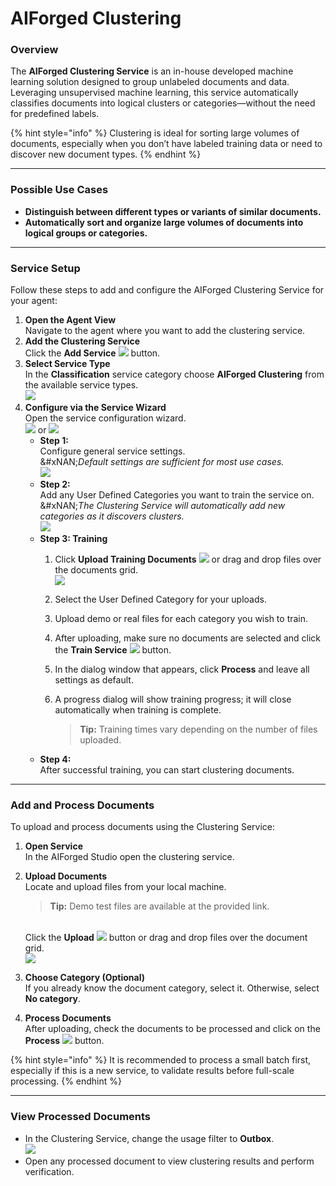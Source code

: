 # AIForged Clustering

### Overview

The **AIForged Clustering Service** is an in-house developed machine learning solution designed to group unlabeled documents and data. Leveraging unsupervised machine learning, this service automatically classifies documents into logical clusters or categories—without the need for predefined labels.

{% hint style="info" %}
Clustering is ideal for sorting large volumes of documents, especially when you don’t have labeled training data or need to discover new document types.
{% endhint %}

***

### Possible Use Cases

* **Distinguish between different types or variants of similar documents.**
* **Automatically sort and organize large volumes of documents into logical groups or categories.**

***

### Service Setup

Follow these steps to add and configure the AIForged Clustering Service for your agent:

1. **Open the Agent  View**\
   Navigate to the agent where you want to add the clustering service.
2. **Add the Clustering Service**\
   Click the **Add Service** ![](<../../.gitbook/assets/image (14) (1) (1) (1).png>) button.
3. **Select Service Type**\
   In the **Classification** service category choose **AIForged Clustering** from the available service types.\
   ![](<../../.gitbook/assets/image (15) (1) (1) (1).png>)
4. **Configure via the Service Wizard**\
   Open the service configuration wizard.\
   ![](<../../.gitbook/assets/image (16) (1) (1) (1).png>)  or  ![](<../../.gitbook/assets/image (17) (1) (1) (1).png>)
   * **Step 1:**\
     Configure general service settings.\
     &#xNAN;_&#x44;efault settings are sufficient for most use cases._\
     ![](<../../.gitbook/assets/image (18) (1) (1) (1).png>)
   * **Step 2:**\
     Add any User Defined Categories you want to train the service on.\
     &#xNAN;_&#x54;he Clustering Service will automatically add new categories as it discovers clusters._\
     ![](<../../.gitbook/assets/image (19) (1) (1) (1).png>)
   * **Step 3: Training**
     1. Click **Upload Training Documents** ![](<../../.gitbook/assets/image (20) (1) (1) (1).png>) or drag and drop files over the documents grid.\
        ![](<../../.gitbook/assets/image (21) (1) (1) (1).png>)
     2. Select the User Defined Category for your uploads.
     3. Upload demo or real files for each category you wish to train.
     4. After uploading, make sure no documents are selected and click the **Train Service** ![](<../../.gitbook/assets/image (22) (1) (1).png>) button.
     5. In the dialog window that appears, click **Process** and leave all settings as default.
     6.  A progress dialog will show training progress; it will close automatically when training is complete.

         > **Tip:** Training times vary depending on the number of files uploaded.
   * **Step 4:**\
     After successful training, you can start clustering documents.

***

### Add and Process Documents

To upload and process documents using the Clustering Service:

1. **Open Service**\
   In the AIForged Studio open the clustering service.
2.  **Upload Documents**\
    Locate and upload files from your local machine.

    > **Tip:** Demo test files are available at the provided link.

    \
    Click the **Upload** ![](<../../.gitbook/assets/image (20) (1) (1) (1).png>) button or drag and drop files over the document grid.\
    ![](<../../.gitbook/assets/image (23) (1) (1).png>)
3. **Choose Category (Optional)**\
   If you already know the document category, select it. Otherwise, select **No category**.
4. **Process Documents**\
   After uploading, check the documents to be processed and click on the **Process** ![](<../../.gitbook/assets/image (24) (1) (1).png>) button.

{% hint style="info" %}
It is recommended to process a small batch first, especially if this is a new service, to validate results before full-scale processing.
{% endhint %}

***

### View Processed Documents

* In the Clustering Service, change the usage filter to **Outbox**.\
  ![](<../../.gitbook/assets/image (25) (1) (1).png>)
* Open any processed document to view clustering results and perform verification.
